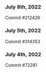### July 8th, 2022

Commit #212426

### July 5th, 2022

Commit #314353


### July 4th, 2022

Commit #72281
